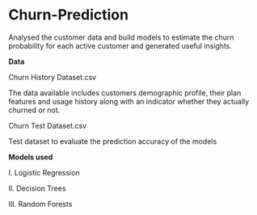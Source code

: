 # Churn-Prediction

Analysed the customer data and build models to estimate the churn probability for each active customer and generated useful insights.

**Data**

Churn History Dataset.csv

The data available includes customers demographic profile, their plan features and usage history along with an indicator whether they actually churned or not.

Churn Test Dataset.csv

Test dataset to evaluate the prediction accuracy of the models


**Models used**

I. Logistic Regression

II. Decision Trees 

III. Random Forests

